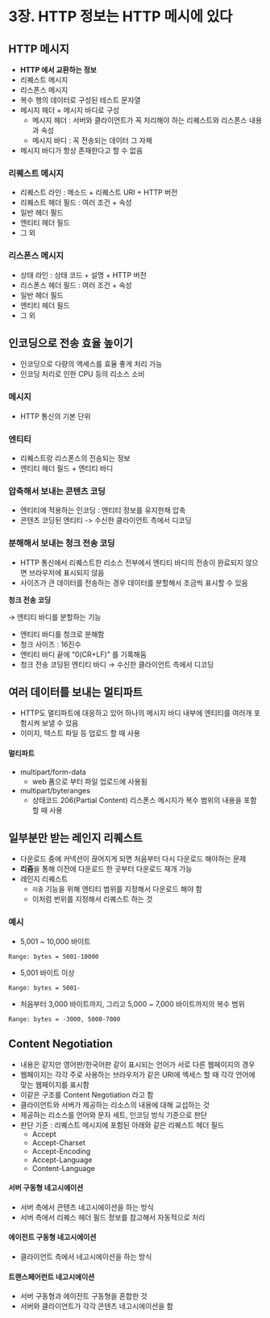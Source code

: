 # 3장. HTTP 정보는 HTTP 메시에 있다

## HTTP 메시지

- **HTTP 에서 교환하는 정보**
- 리퀘스트 메시지
- 리스폰스 메시지
- 복수 행의 데이터로 구성된 테스트 문자열
- 메시지 헤더 + 메시지 바디로 구성
    - 메시지 헤더 : 서버와 클라이언트가 꼭 처리해야 하는 리퀘스트와 리스폰스 내용과 속성
    - 메시지 바디 : 꼭 전송되는 데이터 그 자체
- 메시지 바디가 항상 존재한다고 할 수 없음

### 리퀘스트 메시지

- 리퀘스트 라인 : 메소드 + 리퀘스트 URI + HTTP 버전
- 리퀘스트 헤더 필드 : 여러 조건 + 속성
- 일반 헤더 필드
- 엔티티 헤더 필드
- 그 외

### 리스폰스 메시지

- 상태 라인 : 상태 코드 + 설명 + HTTP 버전
- 리스폰스 헤더 필드 : 여러 조건 + 속성
- 일반 헤더 필드
- 엔티티 헤더 필드
- 그 외


## 인코딩으로 전송 효율 높이기

- 인코딩으로 다량의 액세스를 효율 좋게 처리 가능
- 인코딩 처리로 인한 CPU 등의 리소스 소비

### 메시지

- HTTP 통신의 기본 단위

### 엔티티

- 리퀘스트랑 리스폰스의 전송되는 정보
- 엔티티 헤더 필드 + 엔티티 바디

### 압축해서 보내는 콘텐츠 코딩

- 엔티티에 적용하는 인코딩 : 엔티티 정보를 유지한채 압축
- 콘텐츠 코딩된 엔티티 -> 수신한 클라이언트 측에서 디코딩

### 분해해서 보내는 청크 전송 코딩

- HTTP 통신에서 리퀘스트한 리소스 전부에서 엔티티 바디의 전송이 완료되지 않으면 브라우저에 표시되지 않음
- 사이즈가 큰 데이터를 전송하는 경우 데이터를 분할해서 조금씩 표시할 수 있음
   
**청크 전송 코딩**

→ 엔티티 바디를 분할하는 기능

- 엔티티 바디를 청크로 분해함
- 청크 사이즈 : 16진수
- 엔티티 바디 끝에 “0(CR+LF)” 를 기록해둠
- 청크 전송 코딩된 엔티티 바디 → 수신한 클라이언트 측에서 디코딩

## 여러 데이터를 보내는 멀티파트

- HTTP도 멀티파트에 대응하고 있어 하나의 메시지 바디 내부에 엔티티를 여러개 포함시켜 보낼 수 있음
- 이미지, 텍스트 파일 등 업로드 할 때 사용

#### 멀티파트

- multipart/form-data
    - web 폼으로 부터 파일 업로드에 사용됨
- multipart/byteranges
    - 상태코드 206(Partial Content) 리스폰스 메시지가 복수 범위의 내용을 포함할 때 사용

## 일부분만 받는 레인지 리퀘스트

- 다운로드 중에 커넥션이 끊어지게 되면 처음부터 다시 다운로드 해야하는 문제
- **리줌**을 통해 이전에 다운로드 한 곳부터 다운로드 재개 가능
- 레인지 리퀘스트
    - `리줌` 기능을 위해 엔티티 범위를 지정해서 다운로드 해야 함
    - 이처럼 번위를 지정해서 리퀘스트 하는 것

### 예시
- 5,001 ~ 10,000 바이트

`Range: bytes = 5001-10000`

- 5,001 바이트 이상

`Range: bytes = 5001-`

- 처음부터 3,000 바이트까지, 그리고 5,000 ~ 7,000 바이트까지의 복수 범위

`Range: bytes = -3000, 5000-7000`

## Content Negotiation

- 내용은 같지만 영어판/한국어판 같이 표시되는 언어가 서로 다른 웹페이지의 경우
- 웹페이지는 각각 주로 사용하는 브라우저가 같은 URI에 엑세스 할 때 각각 언어에 맞는 웹페이지를 표시함
- 이같은 구조를 Content Negotiation 라고 함
- 클라이언트와 서버가 제공하는 리소스의 내용에 대해 교섭하는 것
- 제공하는 리소스를 언어와  문자 세트, 인코딩 방식 기준으로 판단
- 판단 기준 : 리퀘스트 메시지에 포함된 아래와 같은 리퀘스트 헤더 필드
    - Accept
    - Accept-Charset
    - Accept-Encoding
    - Accept-Language
    - Content-Language

#### 서버 구동형 네고시에이션

- 서버 측에서 콘텐츠 네고시에이션을 하는 방식
- 서버 측에서 리퀘스 헤더 필드 정보를 참고해서 자동적으로 처리

#### 에이전트 구동형 네고시에이션

- 클라이언트 측에서 네고시에이션을 하는 방식

#### 트랜스페어런트 네고시에이션

- 서버 구동형과 에이전트 구동형을 혼합한 것
- 서버와 클라이언트가 각각 콘텐츠 네고시에이션을 함
